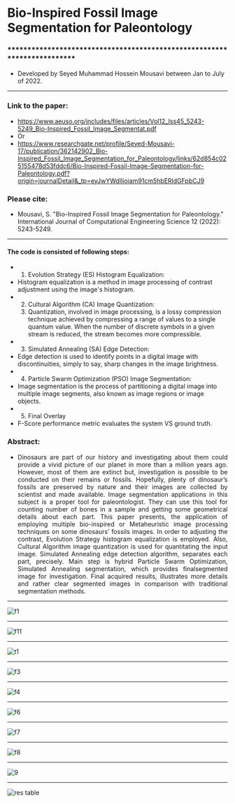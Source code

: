 # Bio-Inspired Fossil Image Segmentation for Paleontology
### ************************************************************************
- Developed by Seyed Muhammad Hossein Mousavi between Jan to July of 2022.
- ------------------------------------------------------------------------

### Link to the paper:
- https://www.aeuso.org/includes/files/articles/Vol12_Iss45_5243-5249_Bio-Inspired_Fossil_Image_Segmentat.pdf
- Or
- https://www.researchgate.net/profile/Seyed-Mousavi-17/publication/362142902_Bio-Inspired_Fossil_Image_Segmentation_for_Paleontology/links/62d854c025155478d53fddc6/Bio-Inspired-Fossil-Image-Segmentation-for-Paleontology.pdf?origin=journalDetail&_tp=eyJwYWdlIjoiam91cm5hbERldGFpbCJ9
### Please cite:
- Mousavi, S. "Bio-Inspired Fossil Image Segmentation for Paleontology." International Journal of Computational Engineering Science 12 (2022): 5243-5249.
- ------------------------------------------------------------------------

#### The code is consisted of following steps:
- 1. Evolution Strategy (ES) Histogram Equalization:
- Histogram equalization is a method in image processing of contrast adjustment using the image's histogram.
- 2. Cultural Algorithm (CA) Image Quantization:
  3. Quantization, involved in image processing, is a lossy compression technique achieved by compressing a range of values to a single quantum value. When the number of discrete symbols in a given stream is reduced, the stream becomes more compressible.
- 3. Simulated Annealing (SA) Edge Detection:
- Edge detection is used to identify points in a digital image with discontinuities, simply to say, sharp changes in the image brightness.
- 4. Particle Swarm Optimization (PSO) Image Segmentation:
- Image segmentation is the process of partitioning a digital image into multiple image segments, also known as image regions or image objects.
- 5. Final Overlay
- F-Score performance metric evaluates the system VS ground truth.
### Abstract:

<div align="justify">

- Dinosaurs are part of our history and investigating about them could provide a vivid picture of our planet in more than a million years ago. However, most of them are extinct but, investigation is possible to be conducted on their remains or fossils. Hopefully, plenty of dinosaur’s fossils are preserved by nature and their images are collected by scientist and made available. Image segmentation applications in this subject is a proper tool for paleontologist. They can use this tool for counting number of bones in a sample and getting some geometrical details about each part. This paper presents, the application of employing multiple bio-inspired or Metaheuristic image processing techniques on some dinosaurs’ fossils images. In order to adjusting the contrast, Evolution Strategy histogram equalization is employed. Also, Cultural Algorithm image quantization is used for quantitating the input image. Simulated Annealing edge detection algorithm, separates each part, precisely. Main step is hybrid Particle Swarm Optimization, Simulated Annealing segmentation, which provides finalsegmented image for investigation. Final acquired results, illustrates more details and rather clear segmented images in comparison with traditional segmentation methods.

</div>

- ------------------------------------------------------------------------

![f1](https://github.com/user-attachments/assets/87fef562-f607-48ac-9a17-a759b27bf3be)
- ------------------------------------------------------------------------

![f11](https://github.com/user-attachments/assets/1a65b0da-40bc-44b8-9515-50968992f84f)
- ------------------------------------------------------------------------

![t1](https://github.com/user-attachments/assets/8341c34c-3582-4a44-8787-51caa173b1b7)
- ------------------------------------------------------------------------

![f3](https://github.com/user-attachments/assets/aed245a8-c53c-4eb2-98db-5e1c03638d86)
- ------------------------------------------------------------------------

![f4](https://github.com/user-attachments/assets/4b0d8302-3669-4633-9215-15dbcee66a00)
- ------------------------------------------------------------------------

![f6](https://github.com/user-attachments/assets/205846e1-d143-4481-bcbc-1fc9b68bbba7)
- ------------------------------------------------------------------------

![f7](https://github.com/user-attachments/assets/d88da2e8-3649-432f-bde5-d19c78628c83)
- ------------------------------------------------------------------------

![f8](https://github.com/user-attachments/assets/ddf9de3f-2197-4e2e-8c61-e413225d9352)
- ------------------------------------------------------------------------

![9](https://github.com/user-attachments/assets/0bfed6ac-d8db-40b4-ad41-81b644ab53ac)
- ------------------------------------------------------------------------

![res table](https://github.com/user-attachments/assets/be597e53-43d6-448b-b8b0-92dbdbcb8345)









